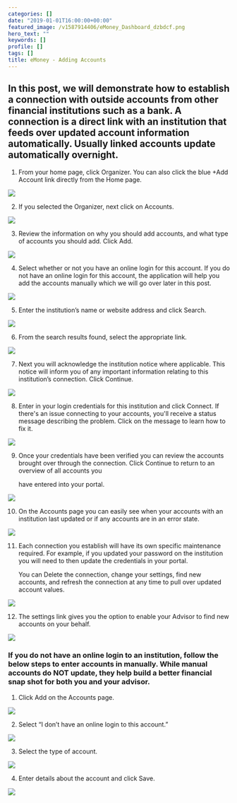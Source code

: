 ```yaml
---
categories: []
date: "2019-01-01T16:00:00+00:00"
featured_image: /v1587914406/eMoney_Dashboard_dzbdcf.png
hero_text: ""
keywords: []
profile: []
tags: []
title: eMoney - Adding Accounts
---
```

## In this post, we will demonstrate how to establish a connection with outside accounts from other financial institutions such as a bank. A connection is a direct link with an institution that feeds over updated account information automatically. Usually linked accounts update automatically overnight.

1. From your home page, click Organizer. You can also click the blue +Add Account link directly from the Home page.

![](/v1587914771/emoney_add_1_kbvlyb.png)

2. If you selected the Organizer, next click on Accounts.

![](/v1587914862/emoney_add_2_mbmn68.png)

3. Review the information on why you should add accounts, and what type of accounts you should add. Click Add.

![](/v1587914889/emoney_add_3_mnfakh.png)

4. Select whether or not you have an online login for this account. If you do not have an online login for this account, the application will help you add the accounts manually which we will go over later in this post.

![](/v1587914985/emoney_add_4_brilcv.png)

5. Enter the institution’s name or website address and click Search.

![](/v1587915075/emoney_add_5_rlpg5z.png)

6. From the search results found, select the appropriate link.

![](/v1587915017/emoney_add_6_hqivbn.png)

7. Next you will acknowledge the institution notice where applicable. This notice will inform you of any important information relating to this institution’s connection. Click Continue.

![](/v1587915128/emoney_add_7_kmh6ni.png)

8. Enter in your login credentials for this institution and click Connect. If there's an issue connecting to your accounts, you'll receive a status message describing the problem. Click on the message to learn how to fix it.

![](/v1587915162/emoney_add_8_cloa84.png)

9. Once your credentials have been verified you can review the accounts brought over through the connection. Click Continue to return to an overview of all accounts you

   have entered into your portal.

![](/v1587915219/emoney_add_9_mu6wbx.png)

10. On the Accounts page you can easily see when your accounts with an institution last updated or if any accounts are in an error state.

![](/v1587915192/emoney_add_10_gd2fiv.png)

11. Each connection you establish will have its own specific maintenance required. For example, if you updated your password on the institution you will need to then update the credentials in your portal.

    You can Delete the connection, change your settings, find new accounts, and refresh the connection at any time to pull over updated account values.

![](/v1587915304/emoney_add_11_leo2jb.png)

12. The settings link gives you the option to enable your Advisor to find new accounts on your behalf.

![](/v1587915330/emoney_add_12_nx89bk.png)

### If you do not have an online login to an institution, follow the below steps to enter accounts in manually. While manual accounts do NOT update, they help build a better financial snap shot for both you and your advisor.

1. Click Add on the Accounts page.

![](/v1587915387/emoney_add_13_zgh30e.png)

2. Select “I don’t have an online login to this account.”

![](/v1587915414/emoney_add_14_rjj89a.png)

3. Select the type of account.

![](/v1587915450/emoney_add_15_kvambi.png)

4. Enter details about the account and click Save.

![](/v1587915479/emoney_add_16_sh25cb.png)